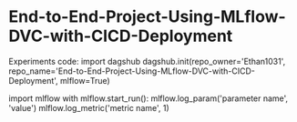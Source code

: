 # End-to-End-Project-Using-MLflow-DVC-with-CICD-Deployment

Experiments code:
import dagshub
dagshub.init(repo_owner='Ethan1031', repo_name='End-to-End-Project-Using-MLflow-DVC-with-CICD-Deployment', mlflow=True)

import mlflow
with mlflow.start_run():
mlflow.log_param('parameter name', 'value')
mlflow.log_metric('metric name', 1)
